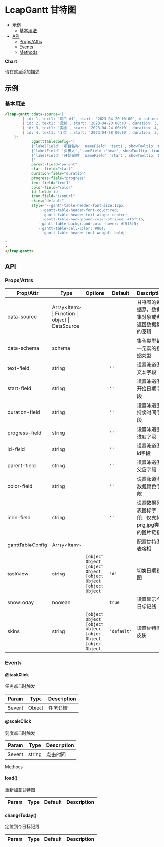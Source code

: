 <!-- 该 README.md 根据 api.yaml 和 docs/*.md 自动生成，为了方便在 GitHub 和 NPM 上查阅。如需修改，请查看源文件 -->

# LcapGantt 甘特图

- [示例](#示例)
    - [基本用法](#基本用法)
- [API]()
    - [Props/Attrs](#propsattrs)
    - [Events](#events)
    - [Methods](#methods)

**Chart**

请在这里添加描述

## 示例
### 基本用法

```html
<lcap-gantt :data-source="[
        { id: 1, text1: '项目 #1', start: '2023-04-20 00:00', duration: 9, progress: 0.6, open: true, head: '赵一', state: 'default', color: '#5692f0', iconUrl: '' },
        { id: 2, text1: '规划', start: '2023-04-20 00:00', duration: 3, progress: 0.8, parent: 1, head: '钱二', state: 'finished', color: '#5692f0', iconUrl: 'http://ceph.lcap.hadev.s3.amazonaws.com/lowcode-static/user/defaulttenant/1686301210678_%E5%8A%A0%E6%B2%B9.jpg' },
        { id: 3, text1: '实施', start: '2023-04-24 00:00', duration: 4, progress: 0.5, parent: 1, head: '孙三', state: 'unfinished', color: '#84bd54' },
        { id: 4, text1: '复盘', start: '2023-04-28 00:00', duration: 3, progress: 0.1, parent: 1, head: '李四', state: 'canceled', color: '#da645d' },
    ]"
            :ganttTableConfig="[
            {'labelField':'项目名称','nameField':'text1', showTooltip: true, width: '100'},
            {'labelField':'负责人','nameField':'head', showTooltip: true, width: '100'},
            {'labelField':'开始日期','nameField':'start', showTooltip: true, width: '150'}
            ]"
            parent-field="parent"
            start-field="start"
            duration-field="duration"
            progress-field="progress"
            text-field="text1"
            color-field="color"
            id-field="id"
            icon-field="iconUrl"
            skins="default"
            style="--gantt-table-header-font-size:12px;
                --gantt-table-header-font-color:red; 
                --gantt-table-header-text-align: center;
                --gantt-table-background-color-striped: #f5f5f5;
               --gantt-table-background-color-hover: #f5f5f5;
               --gantt-table-cell-color: #000;
                --gantt-table-header-font-weight: bold;
                
"
>
</lcap-gantt>
```

## API
### Props/Attrs

| Prop/Attr | Type | Options | Default | Description |
| --------- | ---- | ------- | ------- | ----------- |
| data-source | Array\<Item\> \| Function \| object \| DataSource |  |  | 甘特图的数据源，数据集对象或者返回数据集的逻辑 |
| data-schema | schema |  |  | 集合类型每一元素的数据类型 |
| text-field | string |  | `''` | 设置泳道图文本字段 |
| start-field | string |  | `''` | 设置泳道图开始日期字段 |
| duration-field | string |  | `''` | 设置泳道图持续时间字段 |
| progress-field | string |  | `''` | 设置泳道图进度字段 |
| id-field | string |  | `''` | 设置泳道图id字段 |
| parent-field | string |  | `''` | 设置泳道图父级字段 |
| color-field | string |  | `''` | 设置泳道图数据颜色字段 |
| icon-field | string |  | `''` | 设置数据列表图标字段，仅支持png,jpg类型的图片链接 |
| ganttTableConfig | Array\<Item\> |  |  | 配置甘特图表格相 |
| taskView | string | `[object Object]`<br/>`[object Object]`<br/>`[object Object]`<br/>`[object Object]` | `'d'` | 切换日期视图 |
| showToday | boolean |  | `true` | 设置显示今日标记线 |
| skins | string | `[object Object]`<br/>`[object Object]`<br/>`[object Object]`<br/>`[object Object]` | `'default'` | 设置甘特图皮肤 |

### Events

#### @taskClick

任务点击时触发

| Param | Type | Description |
| ----- | ---- | ----------- |
| $event | Object | 任务详情 |

#### @scaleClick

刻度点击时触发

| Param | Type | Description |
| ----- | ---- | ----------- |
| $event | string | 点击时间 |

Methods

#### load()

重新加载甘特图

| Param | Type | Default | Description |
| ----- | ---- | ------- | ----------- |

#### changeToday()

定位到今日标记线

| Param | Type | Default | Description |
| ----- | ---- | ------- | ----------- |

